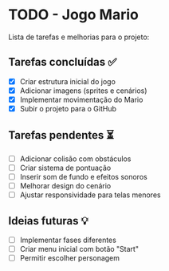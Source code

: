 # TODO - Jogo Mario

Lista de tarefas e melhorias para o projeto:

## Tarefas concluídas ✅
- [x] Criar estrutura inicial do jogo
- [x] Adicionar imagens (sprites e cenários)
- [x] Implementar movimentação do Mario
- [x] Subir o projeto para o GitHub

## Tarefas pendentes ⏳
- [ ] Adicionar colisão com obstáculos
- [ ] Criar sistema de pontuação
- [ ] Inserir som de fundo e efeitos sonoros
- [ ] Melhorar design do cenário
- [ ] Ajustar responsividade para telas menores

## Ideias futuras 💡
- [ ] Implementar fases diferentes
- [ ] Criar menu inicial com botão "Start"
- [ ] Permitir escolher personagem

